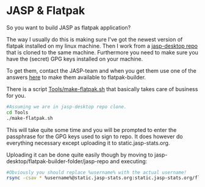 # JASP & Flatpak
So you want to build JASP as flatpak application?

The way I usually do this is making sure I've got the newest version of flatpak installed on my linux machine.
Then I work from a [jasp-desktop repo](git://github.com/jasp-stats/jasp-desktop.git) that is cloned to the same machine.
Furthermore you need to make sure you have the (secret) GPG keys installed on your machine. 

To get them, contact the JASP-team and when you get them use one of the answers [here](https://unix.stackexchange.com/questions/184947/how-to-import-secret-gpg-key-copied-from-one-machine-to-another) to make them available to flatpak-builder.

There is a script [Tools/make-flatpak.sh](https://github.com/jasp-stats/jasp-desktop/blob/development/Tools/make-flatpak.sh) that basically takes care of business for you.

```bash
#Assuming we are in jasp-desktop repo clone.
cd Tools
./make-flatpak.sh
```

This will take quite some time and you will be prompted to enter the passphrase for the GPG keys used to sign to repo.
It does however do  everything necessary except uploading it to static.jasp-stats.org.

Uploading it can be done quite easily though by moving to jasp-desktop/flatpak-builder-folder/jasp-repo and executing:
```bash
#Obviously you should replace %username% with the actual username!
rsync -csav * %username%@static.jasp-stats.org:static.jasp-stats.org/flatpak/jasp-repo
```
